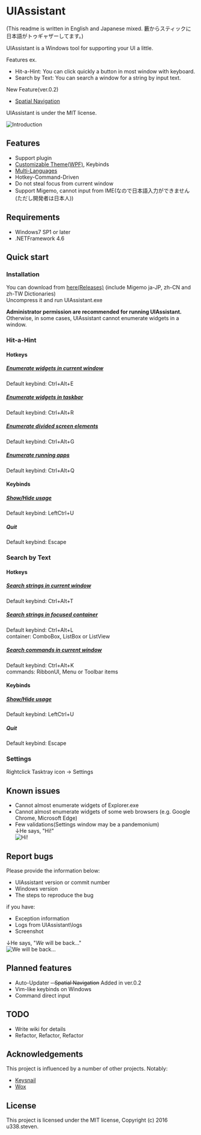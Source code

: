 # UIAssistant

(This readme is written in English and Japanese mixed. 藪からスティックに日本語がトゥギャザーしてます。)

UIAssistant is a Windows tool for supporting your UI a little.

Features ex.

- Hit-a-Hint: You can click quickly a button in most window with keyboard.
- Search by Text: You can search a window for a string by input text.

New Feature(ver.0.2)

- [Spatial Navigation](https://github.com/u338steven/UIAssistant/wiki/Spatial-Navigation)

UIAssistant is under the MIT license.

<!--See https://github.com/u338steven/UIAssistant/wiki for details.-->

![Introduction](https://raw.github.com/wiki/u338steven/UIAssistant/images/demo/introduction.gif)

## Features

- Support plugin
- [Customizable Theme(WPF)](https://github.com/u338steven/UIAssistant/wiki/Customizable-Theme), Keybinds
- [Multi-Languages](https://github.com/u338steven/UIAssistant/wiki/Multi-Languages)
- Hotkey-Command-Driven
- Do not steal focus from current window
- Support Migemo, cannot input from IME(なので日本語入力ができません(ただし開発者は日本人))

## Requirements

- Windows7 SP1 or later
- .NETFramework 4.6

## Quick start

### Installation

You can download from [here(Releases)](https://github.com/u338steven/UIAssistant/releases/) (include Migemo ja-JP, zh-CN and zh-TW Dictionaries)  
Uncompress it and run UIAssistant.exe

**Administrator permission are recommended for running UIAssistant.**  
Otherwise, in some cases, UIAssistant cannot enumerate widgets in a window.

### Hit-a-Hint

#### Hotkeys

##### [Enumerate widgets in current window](https://github.com/u338steven/UIAssistant/wiki/Enumerate-widgets-in-current-window)

Default keybind: Ctrl+Alt+E

##### [Enumerate widgets in taskbar](https://github.com/u338steven/UIAssistant/wiki/Enumerate-widgets-in-taskbar)

Default keybind: Ctrl+Alt+R

##### [Enumerate divided screen elements](https://github.com/u338steven/UIAssistant/wiki/Enumerate-divided-screen-elements)

Default keybind: Ctrl+Alt+G

##### [Enumerate running apps](https://github.com/u338steven/UIAssistant/wiki/Enumerate-running-apps)

Default keybind: Ctrl+Alt+Q

#### Keybinds

##### [Show/Hide usage](https://github.com/u338steven/UIAssistant/wiki/Show-Hide-usage)

Default keybind: LeftCtrl+U

##### Quit

Default keybind: Escape

### Search by Text

#### Hotkeys

##### [Search strings in current window](https://github.com/u338steven/UIAssistant/wiki/Search-strings-in-current-window)

Default keybind: Ctrl+Alt+T

##### [Search strings in focused container](https://github.com/u338steven/UIAssistant/wiki/Search-strings-in-focused-container)

Default keybind: Ctrl+Alt+L  
container: ComboBox, ListBox or ListView

##### [Search commands in current window](https://github.com/u338steven/UIAssistant/wiki/Search-commands-in-current-window)

Default keybind: Ctrl+Alt+K  
commands: RibbonUI, Menu or Toolbar items

#### Keybinds

##### [Show/Hide usage](https://github.com/u338steven/UIAssistant/wiki/Show-Hide-usage)

Default keybind: LeftCtrl+U

##### Quit

Default keybind: Escape

### Settings

Rightclick Tasktray icon -> Settings

## Known issues

- Cannot almost enumerate widgets of Explorer.exe
- Cannot almost enumerate widgets of some web browsers (e.g. Google Chrome, Microsoft Edge)
- Few validations(Settings window may be a pandemonium)  
↓He says, "Hi!"  
![Hi!](https://raw.github.com/wiki/u338steven/UIAssistant/images/hi.png)

## Report bugs

Please provide the information below:

- UIAssistant version or commit number
- Windows version
- The steps to reproduce the bug

if you have:

- Exception information
- Logs from UIAssistant\logs
- Screenshot

↓He says, "*We* will be back..."  
![We will be back...](https://raw.github.com/wiki/u338steven/UIAssistant/images/wewillbeback.png)

## Planned features

- Auto-Updater
~~- Spatial Navigation~~ Added in ver.0.2
- Vim-like keybinds on Windows
- Command direct input

## TODO

- Write wiki for details
- Refactor, Refactor, Refactor

## Acknowledgements

This project is influenced by a number of other projects. Notably:

- [Keysnail](https://github.com/mooz/keysnail)
- [Wox](https://github.com/Wox-launcher/Wox)

## License

This project is licensed under the MIT license, Copyright (c) 2016 u338.steven.
